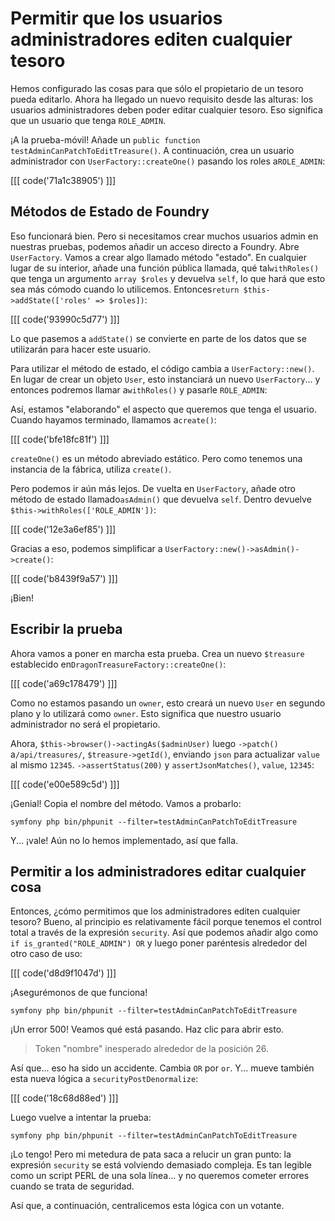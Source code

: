 # Permitir que los usuarios administradores editen cualquier tesoro

Hemos configurado las cosas para que sólo el propietario de un tesoro pueda editarlo. Ahora ha llegado un nuevo requisito desde las alturas: los usuarios administradores deben poder editar cualquier tesoro. Eso significa que un usuario que tenga `ROLE_ADMIN`.

¡A la prueba-móvil! Añade un `public function testAdminCanPatchToEditTreasure()`. A continuación, crea un usuario administrador con `UserFactory::createOne()` pasando los roles a`ROLE_ADMIN`:

[[[ code('71a1c38905') ]]]

## Métodos de Estado de Foundry

Eso funcionará bien. Pero si necesitamos crear muchos usuarios admin en nuestras pruebas, podemos añadir un acceso directo a Foundry. Abre `UserFactory`. Vamos a crear algo llamado método "estado". En cualquier lugar de su interior, añade una función pública llamada, qué tal`withRoles()` que tenga un argumento `array $roles` y devuelva `self`, lo que hará que esto sea más cómodo cuando lo utilicemos. Entonces`return $this->addState(['roles' => $roles])`:

[[[ code('93990c5d77') ]]]

Lo que pasemos a `addState()` se convierte en parte de los datos que se utilizarán para hacer este usuario.

Para utilizar el método de estado, el código cambia a `UserFactory::new()`. En lugar de crear un objeto `User`, esto instanciará un nuevo `UserFactory`... y entonces podremos llamar a`withRoles()` y pasarle `ROLE_ADMIN`:

Así, estamos "elaborando" el aspecto que queremos que tenga el usuario. Cuando hayamos terminado, llamamos a`create()`:

[[[ code('bfe18fc81f') ]]]

`createOne()` es un método abreviado estático. Pero como tenemos una instancia de la fábrica, utiliza `create()`.

Pero podemos ir aún más lejos. De vuelta en `UserFactory`, añade otro método de estado llamado`asAdmin()` que devuelva `self`. Dentro devuelve `$this->withRoles(['ROLE_ADMIN'])`:

[[[ code('12e3a6ef85') ]]]

Gracias a eso, podemos simplificar a `UserFactory::new()->asAdmin()->create()`:

[[[ code('b8439f9a57') ]]]

¡Bien!

## Escribir la prueba

Ahora vamos a poner en marcha esta prueba. Crea un nuevo `$treasure` establecido en`DragonTreasureFactory::createOne()`:

[[[ code('a69c178479') ]]]

Como no estamos pasando un `owner`, esto creará un nuevo `User` en segundo plano y lo utilizará como `owner`. Esto significa que nuestro usuario administrador no será el propietario.

Ahora, `$this->browser()->actingAs($adminUser)` luego `->patch()` a`/api/treasures/`, `$treasure->getId()`, enviando `json` para actualizar `value` al mismo `12345`. `->assertStatus(200)` y `assertJsonMatches()`, `value`, `12345`:

[[[ code('e00e589c5d') ]]]

¡Genial! Copia el nombre del método. Vamos a probarlo:

```terminal
symfony php bin/phpunit --filter=testAdminCanPatchToEditTreasure
```

Y... ¡vale! Aún no lo hemos implementado, así que falla.

## Permitir a los administradores editar cualquier cosa

Entonces, ¿cómo permitimos que los administradores editen cualquier tesoro? Bueno, al principio es relativamente fácil porque tenemos el control total a través de la expresión `security`. Así que podemos añadir algo como `if is_granted("ROLE_ADMIN") OR` y luego poner paréntesis alrededor del otro caso de uso:

[[[ code('d8d9f1047d') ]]]

¡Asegurémonos de que funciona!

```terminal-silent
symfony php bin/phpunit --filter=testAdminCanPatchToEditTreasure
```

¡Un error 500! Veamos qué está pasando. Haz clic para abrir esto.

> Token "nombre" inesperado alrededor de la posición 26.

Así que... eso ha sido un accidente. Cambia `OR` por `or`. Y... mueve también esta nueva lógica a `securityPostDenormalize`:

[[[ code('18c68d88ed') ]]]

Luego vuelve a intentar la prueba:

```terminal-silent
symfony php bin/phpunit --filter=testAdminCanPatchToEditTreasure
```

¡Lo tengo! Pero mi metedura de pata saca a relucir un gran punto: la expresión `security` se está volviendo demasiado compleja. Es tan legible como un script PERL de una sola línea... y no queremos cometer errores cuando se trata de seguridad.

Así que, a continuación, centralicemos esta lógica con un votante.
